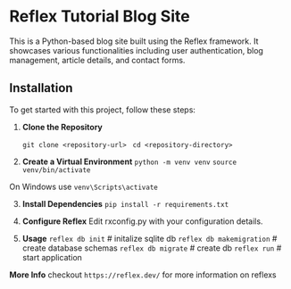 # Reflex Tutorial Blog Site

This is a Python-based blog site built using the Reflex framework. It showcases various functionalities including user authentication, blog management, article details, and contact forms.

## Installation

To get started with this project, follow these steps:

1. **Clone the Repository**

   ``` git clone <repository-url> ```
   ``` cd <repository-directory>```

2. **Create a Virtual Environment**
``` python -m venv venv ```
``` source venv/bin/activate ```

On Windows use `venv\Scripts\activate`

3. **Install Dependencies**
``` pip install -r requirements.txt ```


4. **Configure Reflex**
Edit rxconfig.py with your configuration details.

5. **Usage**
``` reflex db init ``` # initalize sqlite db
``` reflex db makemigration ``` # create database schemas
``` reflex db migrate ``` # create db
``` reflex run ``` # start application

**More Info**
checkout ``https://reflex.dev/`` for more information on reflexs
